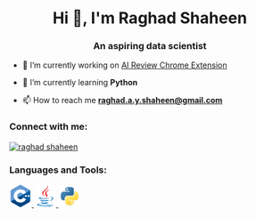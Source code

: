 <h1 align="center">Hi 👋, I'm Raghad Shaheen</h1>
<h3 align="center">An aspiring data scientist</h3>

- 🔭 I’m currently working on [AI Review Chrome Extension](https://github.com/Raghadshh/AI_Review_extension-)

- 🌱 I’m currently learning **Python**

- 📫 How to reach me **raghad.a.y.shaheen@gmail.com**

<h3 align="left">Connect with me:</h3>
<p align="left">
<a href="www.linkedin.com/in/raghad-shaheen" target="blank"><img align="center" src="https://raw.githubusercontent.com/rahuldkjain/github-profile-readme-generator/master/src/images/icons/Social/linked-in-alt.svg" alt="raghad shaheen" height="30" width="40" /></a>
</p>

<h3 align="left">Languages and Tools:</h3>
<p align="left"> <a href="https://www.w3schools.com/cpp/" target="_blank" rel="noreferrer"> <img src="https://raw.githubusercontent.com/devicons/devicon/master/icons/cplusplus/cplusplus-original.svg" alt="cplusplus" width="40" height="40"/> </a> <a href="https://www.java.com" target="_blank" rel="noreferrer"> <img src="https://raw.githubusercontent.com/devicons/devicon/master/icons/java/java-original.svg" alt="java" width="40" height="40"/> </a> <a href="https://www.python.org" target="_blank" rel="noreferrer"> <img src="https://raw.githubusercontent.com/devicons/devicon/master/icons/python/python-original.svg" alt="python" width="40" height="40"/> </a> </p>
